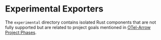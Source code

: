 # Experimental Exporters

The `experimental` directory contains isolated Rust components that are not
fully supported but are related to project goals mentioned in
[OTel-Arrow Project Phases](../../../../../../docs/project-phases.md).

